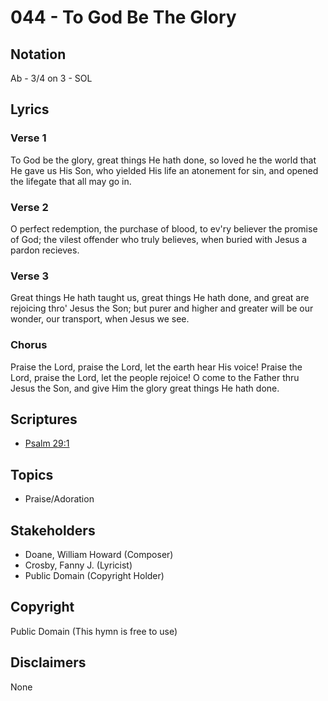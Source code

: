 # 044 - To God Be The Glory

## Notation

Ab - 3/4 on 3 - SOL

## Lyrics

### Verse 1

To God be the glory, great things He hath done, so loved he the world that He gave us His Son, who yielded His life an atonement for sin, and opened the lifegate that all may go in.

### Verse 2

O perfect redemption, the purchase of blood, to ev'ry believer the promise of God; the vilest offender who truly believes, when buried with Jesus a pardon recieves.

### Verse 3

Great things He hath taught us, great things He hath done, and great are rejoicing thro' Jesus the Son; but purer and higher and greater will be our wonder, our transport, when Jesus we see.

### Chorus

Praise the Lord, praise the Lord, let the earth hear His voice! Praise the Lord, praise the Lord, let the people rejoice! O come to the Father thru Jesus the Son, and give Him the glory great things He hath done.


## Scriptures

- [Psalm 29:1](https://www.biblegateway.com/passage/?search=Psalm%2029%3A1)

## Topics

- Praise/Adoration

## Stakeholders

- Doane, William Howard (Composer)
- Crosby, Fanny J. (Lyricist)
- Public Domain (Copyright Holder)

## Copyright

Public Domain
(This hymn is free to use)

## Disclaimers

None

